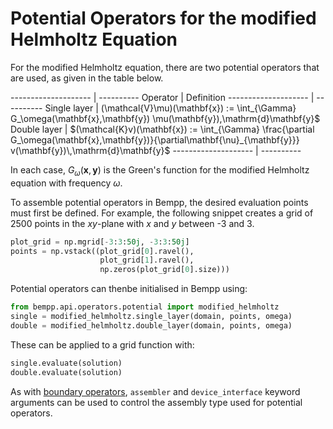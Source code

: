Potential Operators for the modified Helmholtz Equation
=======================================================

For the modified Helmholtz equation, there are two potential operators that are used, as given in the table
below.

-------------------- | ----------
Operator             | Definition
-------------------- | ----------
Single layer         | (\mathcal{V}\mu)(\mathbf{x}) := \int_{\Gamma} G_\omega(\mathbf{x},\mathbf{y}) \mu(\mathbf{y})\,\mathrm{d}\mathbf{y}$
Double layer         | $(\mathcal{K}v)(\mathbf{x}) := \int_{\Gamma} \frac{\partial G_\omega(\mathbf{x},\mathbf{y})}{\partial\mathbf{\nu}_{\mathbf{y}}} v(\mathbf{y})\,\mathrm{d}\mathbf{y}$
-------------------- | ----------


In each case, $G_\omega(\mathbf{x},\mathbf{y})$ is the Green's function for the modified Helmholtz equation
with frequency $\omega$.

To assemble potential operators in Bempp, the desired evaluation points must first be defined.
For example, the following snippet creates a grid of 2500 points in the $x$$y$-plane with
$x$ and $y$ between -3 and 3.

```python
plot_grid = np.mgrid[-3:3:50j, -3:3:50j]
points = np.vstack((plot_grid[0].ravel(),
                    plot_grid[1].ravel(),
                    np.zeros(plot_grid[0].size)))
```

Potential operators can thenbe initialised in Bempp using:
```python
from bempp.api.operators.potential import modified_helmholtz
single = modified_helmholtz.single_layer(domain, points, omega)
double = modified_helmholtz.double_layer(domain, points, omega)
```

These can be applied to a grid function with:
```python
single.evaluate(solution)
double.evaluate(solution)
```

As with [boundary operators](modified_helmholtz_boundary_operators.md), `assembler` and `device_interface`
keyword arguments can be used to control the assembly type used for potential operators.
